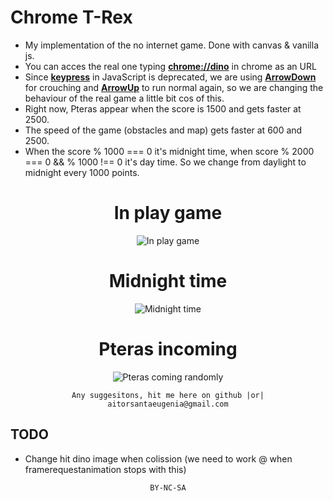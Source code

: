 # Chrome T-Rex
- My implementation of the no internet game. Done with canvas & vanilla js.
- You can acces the real one typing <b><u>chrome://dino</u></b> in chrome as an URL
- Since <b><u>keypress</u></b> in JavaScript is deprecated, we are using <b><u>ArrowDown</u></b> for crouching and <b><u>ArrowUp</u></b> to run normal again, so we are changing the behaviour of the real game a little bit cos of this.
- Right now, Pteras appear when the score is 1500 and gets faster at 2500.
- The speed of the game (obstacles and map) gets faster at 600 and 2500.
- When the score % 1000 === 0 it's midnight time, when score % 2000 === 0 && % 1000 !== 0 it's day time. So we change from daylight to midnight every 1000 points.

<div align="center">

# In play game
![In play game](https://user-images.githubusercontent.com/14861253/173209419-75f23b60-ba4e-40c2-8e24-62e070a06613.gif)

# Midnight time
![Midnight time](https://user-images.githubusercontent.com/14861253/182008097-1cb9a02f-1789-43be-a338-cf1da8076916.gif)

# Pteras incoming
![Pteras coming randomly](https://user-images.githubusercontent.com/14861253/182008228-1cda9887-4d75-4d49-9ecf-33aaa983ea34.gif)

</div>

<div align="center">

```
Any suggesitons, hit me here on github |or| aitorsantaeugenia@gmail.com
```

<div align="left">

## TODO
- Change hit dino image when colission (we need to work @ when framerequestanimation stops with this)

</div>


```
BY-NC-SA
```

</div>